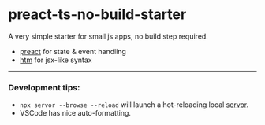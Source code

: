 # preact-ts-no-build-starter
A very simple starter for small js apps, no build step required.

-  [preact](https://preactjs.com/) for state & event handling
-  [htm](https://www.npmjs.com/package/htm) for jsx-like syntax

---

### Development tips:
 - `npx servor --browse --reload` will launch a hot-reloading local [servor](https://github.com/lukejacksonn/servor).
 - VSCode has nice auto-formatting.
